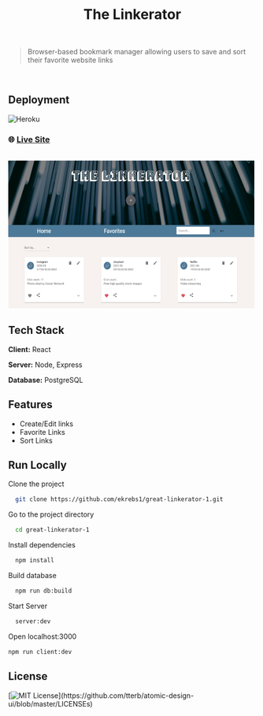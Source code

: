 

<h1 align="center">The Linkerator</h1>
<br>

> Browser-based bookmark manager allowing users to save and sort their favorite website links

<br>

## Deployment


![Heroku](https://camo.githubusercontent.com/441ee5d08ca500a5ce2885e8bbaede024e05d836f55a9aae666b46c3d75d3033/68747470733a2f2f696d672e736869656c64732e696f2f62616467652f6865726f6b752d3433303039383f7374796c653d666c61742d737175617265266c6f676f3d6865726f6b75266c6f676f436f6c6f723d7768697465266c6162656c436f6c6f723d324332433330)

### 🌐  [Live Site](https://eem-linkerator.herokuapp.com/)

  
<br>

<img src="public/assets/Linkerator.png" alt="promenade website" width="500" height="300">

  
## Tech Stack

**Client:** React

**Server:** Node, Express

**Database:** PostgreSQL

  
## Features

- Create/Edit links
- Favorite Links
- Sort Links

  
## Run Locally

Clone the project

```sh
  git clone https://github.com/ekrebs1/great-linkerator-1.git
```

Go to the project directory

```sh
  cd great-linkerator-1
```

Install dependencies

```sh
  npm install
```

Build database

```sh
  npm run db:build
```

Start Server

```sh
  server:dev
```

Open localhost:3000

```sh
npm run client:dev
```

  
## License

[![MIT License](https://img.shields.io/apm/l/atomic-design-ui.svg?)](https://github.com/tterb/atomic-design-ui/blob/master/LICENSEs)
  
